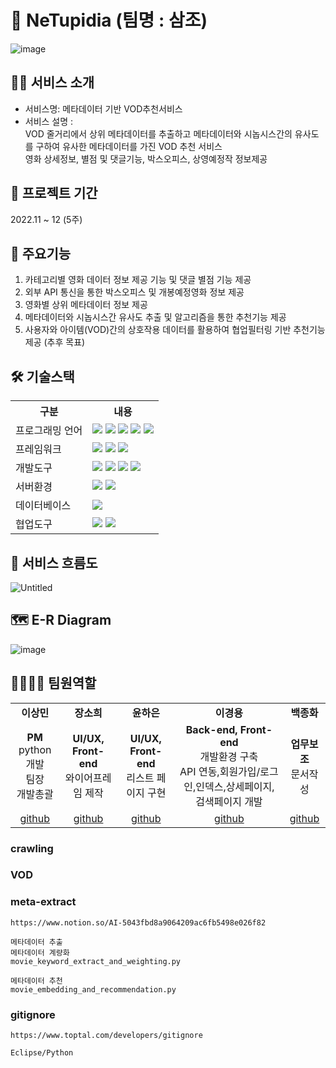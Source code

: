 # 🎥 NeTupidia (팀명 : 삼조)
![image](https://user-images.githubusercontent.com/110751978/206977515-49a9c584-ee74-4804-b61a-bb35d2c22867.png)


## 🤷‍♀️ 서비스 소개
* 서비스명: 메타데이터 기반 VOD추천서비스
* 서비스 설명 : <br>
VOD 줄거리에서 상위 메타데이터를 추출하고 메타데이터와 시놉시스간의 유사도를 구하여 유사한 메타데이터를 가진 VOD 추천 서비스
<br>영화 상세정보, 별점 및 댓글기능, 박스오피스, 상영예정작 정보제공

## 📆 프로젝트 기간
2022.11 ~ 12 (5주)

## 🔎 주요기능
1. 카테고리별 영화 데이터 정보 제공 기능 및 댓글 별점 기능 제공
2. 외부 API 통신을 통한 박스오피스 및 개봉예정영화 정보 제공
3. 영화별 상위 메타데이터 정보 제공 
4. 메타데이터와 시놉시스간 유사도 추출 및 알고리즘을 통한 추천기능 제공
5. 사용자와 아이템(VOD)간의 상호작용 데이터를 활용하여 협업필터링 기반 추천기능 제공 (추후 목표)

## 🛠 기술스택
<table>
    <tr>
        <th>구분</th>
        <th>내용</th>
    </tr>
    <tr>
        <td>프로그래밍 언어</td>
        <td>
            <img src="https://img.shields.io/badge/Java-007396?style=for-the-badge&logo=java&logoColor=white"/>
            <img src="https://img.shields.io/badge/Python-3776AB?style=for-the-badge&logo=Python&logoColor=white"/> 
            <img src="https://img.shields.io/badge/HTML5-E34F26?style=for-the-badge&logo=HTML5&logoColor=white"/>
            <img src="https://img.shields.io/badge/CSS3-1572B6?style=for-the-badge&logo=CSS3&logoColor=white"/>
            <img src="https://img.shields.io/badge/JavaScript-F7DF1E?style=for-the-badge&logo=JavaScript&logoColor=white"/>
        </td>
    </tr>
    <tr>
        <td>프레임워크</td>
        <td>
            <img src="https://img.shields.io/badge/spring-6DB33F?style=for-the-badge&logo=spring&logoColor=white">
            <img src="https://img.shields.io/badge/BootStrap-7952B3?style=for-the-badge&logo=BootStrap&logoColor=white"/>
            <img src="https://img.shields.io/badge/jquery-0769AD?style=for-the-badge&logo=jquery&logoColor=white">
        </td>
    </tr>
    <tr>
        <td>개발도구</td>
        <td>
            <img src="https://img.shields.io/badge/Eclipse-2C2255?style=for-the-badge&logo=Eclipse&logoColor=white"/>
            <img src="https://img.shields.io/badge/VSCode-007ACC?style=for-the-badge&logo=VisualStudioCode&logoColor=white"/>
            <img src="https://img.shields.io/badge/Anaconda-44A833?style=for-the-badge&logo=Anaconda&logoColor=white"/>
            <img src="https://img.shields.io/badge/Jupyter-F37626?style=for-the-badge&logo=Jupyter&logoColor=white"/>
        </td>
    </tr>
    <tr>
        <td>서버환경</td>
        <td>
            <img src="https://img.shields.io/badge/Apache Tomcat-D22128?style=for-the-badge&logo=Apache Tomcat&logoColor=white"/>
            <img src="https://img.shields.io/badge/flask-000000?style=for-the-badge&logo=flask&logoColor=white">
        </td>
    </tr>
    <tr>
        <td>데이터베이스</td>
        <td>
            <img src="https://img.shields.io/badge/mysql-4479A1?style=for-the-badge&logo=mysql&logoColor=white">
        </td>
    </tr>
    <tr>
        <td>협업도구</td>
        <td>
            <img src="https://img.shields.io/badge/Git-F05032?style=for-the-badge&logo=Git&logoColor=white"/>
            <img src="https://img.shields.io/badge/GitHub-181717?style=for-the-badge&logo=GitHub&logoColor=white"/>
        </td>
    </tr>
</table>


## 🌊 서비스 흐름도
![Untitled](https://user-images.githubusercontent.com/110751978/206978578-2beacfbb-2f6f-4618-a061-73728e9a8cba.png)



## 🗺 E-R Diagram
![image](https://user-images.githubusercontent.com/110751978/206978699-451a9b6a-c27c-4f50-8c50-f78194f22130.jpg)



## 👨‍👩‍👧‍👦 팀원역할
<table>
 
  <tr>
    <td align="center"><strong>이상민</strong></td>
    <td align="center"><strong>장소희</strong></td>
    <td align="center"><strong>윤하은</strong></td>
    <td align="center"><strong>이경용</strong></td>
    <td align="center"><strong>백종화</strong></td>
  </tr>
  <tr>
    <td align="center"><b>PM</b><br>python 개발<br>팀장<br/>개발총괄</td>
    <td align="center"><b>UI/UX, Front-end</b><br>와이어프레임 제작</td>
    <td align="center"><b>UI/UX, Front-end</b><br>리스트 페이지 구현</td>
    <td align="center"><b>Back-end, Front-end</b><br>개발환경 구축<br>API 연동,회원가입/로그인,인덱스,상세페이지,검색페이지 개발</td>
    <td align="center"><b>업무보조</b><br>문서작성</td>
  </tr>
  <tr>
    <td align="center"><a href="https://github.com/apron123" target='_blank'>github</a></td>
    <td align="center"><a href="https://github.com/자신의username작성해주세요" target='_blank'>github</a></td>
    <td align="center"><a href="https://github.com/자신의username작성해주세요" target='_blank'>github</a></td>
    <td align="center"><a href="https://github.com/자신의username작성해주세요" target='_blank'>github</a></td>
    <td align="center"><a href="https://github.com/자신의username작성해주세요" target='_blank'>github</a></td>
  </tr>
 
</table>


### crawling


### VOD
 

### meta-extract
```
https://www.notion.so/AI-5043fbd8a9064209ac6fb5498e026f82

메타데이터 추출
메타데이터 계량화
movie_keyword_extract_and_weighting.py

메타데이터 추천
movie_embedding_and_recommendation.py
```

### gitignore
```
https://www.toptal.com/developers/gitignore

Eclipse/Python
```
